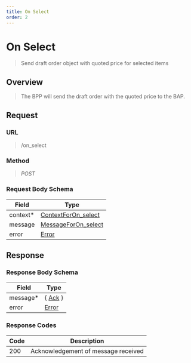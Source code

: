 ```yaml
---
title: On Select
order: 2
---
```


# On Select

> Send draft order object with quoted price for selected items

## Overview

> The BPP will send the draft order with the quoted price to the BAP.

## Request

### URL

> /on_select

### Method

> _POST_

### Request Body Schema

| **Field** | **Type**                                                                          |
| --------- | --------------------------------------------------------------------------------- |
| context\* | [ContextForOn_select](/reference/0.9.3/core/schema-reference/contextforon_select) |
| message   | [MessageForOn_select](/reference/0.9.3/core/schema-reference/messageforon_select) |
| error     | [Error](/reference/0.9.3/core/schema-reference/error)                             |

## Response

### Response Body Schema

| **Field** | **Type**                                              |
| --------- | ----------------------------------------------------- |
| message\* | { [Ack](/reference/0.9.3/core/schema-reference/ack) } |
| error     | [Error](/reference/0.9.3/core/schema-reference/error) |

### Response Codes

| **Code** | **Description**                     |
| -------- | ----------------------------------- |
| 200      | Acknowledgement of message received |
